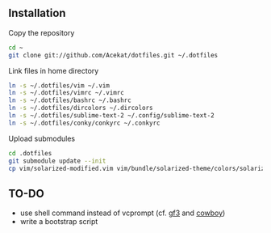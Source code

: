 ## Installation

Copy the repository
```bash
cd ~
git clone git://github.com/Acekat/dotfiles.git ~/.dotfiles
```

Link files in home directory
```bash
ln -s ~/.dotfiles/vim ~/.vim
ln -s ~/.dotfiles/vimrc ~/.vimrc
ln -s ~/.dotfiles/bashrc ~/.bashrc
ln -s ~/.dotfiles/dircolors ~/.dircolors
ln -s ~/.dotfiles/sublime-text-2 ~/.config/sublime-text-2
ln -s ~/.dotfiles/conky/conkyrc ~/.conkyrc
```

Upload submodules
```bash
cd .dotfiles
git submodule update --init
cp vim/solarized-modified.vim vim/bundle/solarized-theme/colors/solarized.vim
```


## TO-DO

- use shell command instead of vcprompt (cf. [gf3](https://github.com/gf3/dotfiles/blob/master/.bash_prompt) and [cowboy](https://github.com/cowboy/dotfiles/blob/master/source/50_prompt.sh))
- write a bootstrap script